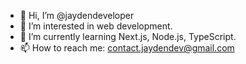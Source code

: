 - 👋 Hi, I’m @jaydendeveloper
- 👀 I’m interested in web development.
- 🌱 I’m currently learning Next.js, Node.js, TypeScript.
- 📫 How to reach me: contact.jaydendev@gmail.com

<!---
Jaydendeveloper/Jaydendeveloper is a ✨ special ✨ repository because its `README.md` (this file) appears on your GitHub profile.
You can click the Preview link to take a look at your changes.
--->
